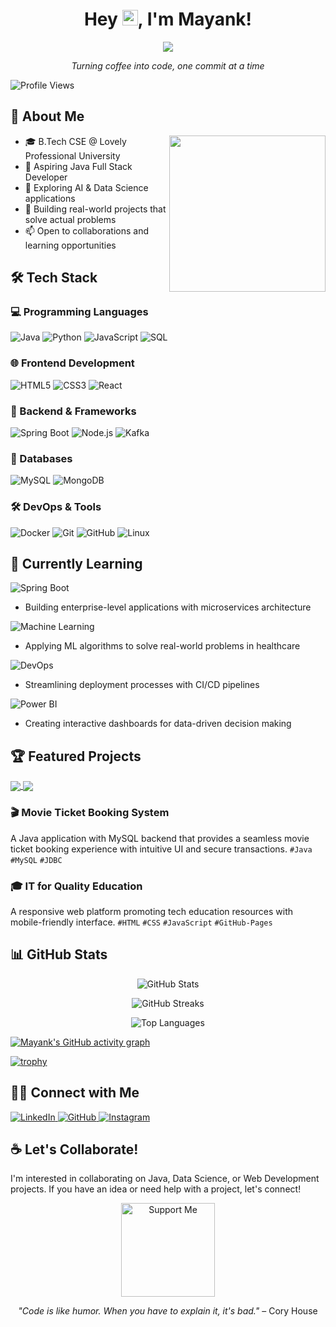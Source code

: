 <h1 align="center">Hey <img src="https://media.giphy.com/media/hvRJCLFzcasrR4ia7z/giphy.gif" width="25px">, I'm Mayank!</h1>

<p align="center">
  <img src="https://readme-typing-svg.herokuapp.com?font=Fira+Code&duration=3000&pause=1000&color=00FF00&center=true&vCenter=true&width=435&lines=Java+Developer+%7C+AI+%26+Data+Science+Enthusiast;Building+solutions+that+matter">
</p>

<p align="center">
  <em>Turning coffee into code, one commit at a time</em>
</p>

![Profile Views](https://komarev.com/ghpvc/?username=mayank2295&color=green)

## 🚀 About Me
<img align="right" width="250" src="https://media4.giphy.com/media/v1.Y2lkPTc5MGI3NjExbTFkOXF6YW1reHBudnZ6am5xYWVjd2NndzEzaW1vNm9xYjVubmd1bSZlcD12MV9pbnRlcm5hbF9naWZfYnlfaWQmY3Q9Zw/2IudUHdI075HL02Pkk/giphy.gif">

- 🎓 B.Tech CSE @ Lovely Professional University
- 💼 Aspiring Java Full Stack Developer
- 🧠 Exploring AI & Data Science applications
- 🌱 Building real-world projects that solve actual problems
- 📫 Open to collaborations and learning opportunities

## 🛠️ Tech Stack

### 💻 Programming Languages
![Java](https://img.shields.io/badge/Java-ED8B00?style=for-the-badge&logo=openjdk&logoColor=white)
![Python](https://img.shields.io/badge/Python-3776AB?style=for-the-badge&logo=python&logoColor=white)
![JavaScript](https://img.shields.io/badge/JavaScript-F7DF1E?style=for-the-badge&logo=javascript&logoColor=black)
![SQL](https://img.shields.io/badge/SQL-4479A1?style=for-the-badge&logo=mysql&logoColor=white)

### 🌐 Frontend Development
![HTML5](https://img.shields.io/badge/HTML5-E34F26?style=for-the-badge&logo=html5&logoColor=white)
![CSS3](https://img.shields.io/badge/CSS3-1572B6?style=for-the-badge&logo=css3&logoColor=white)
![React](https://img.shields.io/badge/React-61DAFB?style=for-the-badge&logo=react&logoColor=black)

### 🔧 Backend & Frameworks
![Spring Boot](https://img.shields.io/badge/Spring_Boot-6DB33F?style=for-the-badge&logo=spring-boot&logoColor=white)
![Node.js](https://img.shields.io/badge/Node.js-339933?style=for-the-badge&logo=nodedotjs&logoColor=white)
![Kafka](https://img.shields.io/badge/Apache_Kafka-231F20?style=for-the-badge&logo=apache-kafka&logoColor=white)

### 💾 Databases
![MySQL](https://img.shields.io/badge/MySQL-4479A1?style=for-the-badge&logo=mysql&logoColor=white)
![MongoDB](https://img.shields.io/badge/MongoDB-4EA94B?style=for-the-badge&logo=mongodb&logoColor=white)

### 🛠️ DevOps & Tools
![Docker](https://img.shields.io/badge/Docker-2496ED?style=for-the-badge&logo=docker&logoColor=white)
![Git](https://img.shields.io/badge/Git-F05032?style=for-the-badge&logo=git&logoColor=white)
![GitHub](https://img.shields.io/badge/GitHub-181717?style=for-the-badge&logo=github&logoColor=white)
![Linux](https://img.shields.io/badge/Linux-FCC624?style=for-the-badge&logo=linux&logoColor=black)

## 🌱 Currently Learning

![Spring Boot](https://img.shields.io/badge/Spring_Boot-Advanced-6DB33F?style=for-the-badge&logo=spring-boot&logoColor=white)
- Building enterprise-level applications with microservices architecture

![Machine Learning](https://img.shields.io/badge/Machine_Learning-FF6F00?style=for-the-badge&logo=tensorflow&logoColor=white)
- Applying ML algorithms to solve real-world problems in healthcare

![DevOps](https://img.shields.io/badge/DevOps-326CE5?style=for-the-badge&logo=kubernetes&logoColor=white)
- Streamlining deployment processes with CI/CD pipelines

![Power BI](https://img.shields.io/badge/Power_BI-F2C811?style=for-the-badge&logo=powerbi&logoColor=black)
- Creating interactive dashboards for data-driven decision making

## 🏆 Featured Projects

<a href="https://github.com/mayank2295/Healthcare-Recommendation-Chatbot">
  <img align="center" src="https://github-readme-stats.vercel.app/api/pin/?username=mayank2295&repo=Healthcare-Recommendation-Chatbot&theme=radical" />
</a>
<a href="https://github.com/mayank2295/Lifecare">
  <img align="center" src="https://github-readme-stats.vercel.app/api/pin/?username=mayank2295&repo=Lifecare&theme=radical" />
</a>

### 🎬 Movie Ticket Booking System
A Java application with MySQL backend that provides a seamless movie ticket booking experience with intuitive UI and secure transactions.
`#Java` `#MySQL` `#JDBC`

### 🎓 IT for Quality Education
A responsive web platform promoting tech education resources with mobile-friendly interface.
`#HTML` `#CSS` `#JavaScript` `#GitHub-Pages`

## 📊 GitHub Stats

<p align="center">
  <img src="https://github-readme-stats.vercel.app/api?username=mayank2295&show_icons=true&theme=radical" alt="GitHub Stats" />
</p>

<p align="center">
  <img src="https://github-readme-streak-stats.herokuapp.com/?user=mayank2295&theme=radical" alt="GitHub Streaks" />
</p>

<p align="center">
  <img src="https://github-readme-stats.vercel.app/api/top-langs?username=mayank2295&show_icons=true&locale=en&layout=compact&theme=radical" alt="Top Languages" />
</p>

[![Mayank's GitHub activity graph](https://github-readme-activity-graph.vercel.app/graph?username=mayank2295&theme=tokyo-night)](https://github.com/ashutosh00710/github-readme-activity-graph)

[![trophy](https://github-profile-trophy.vercel.app/?username=mayank2295&theme=radical&row=1)](https://github.com/ryo-ma/github-profile-trophy)

## 👨‍💻 Connect with Me

<p align="left">
  <a href="https://www.linkedin.com/in/mayank-g22/">
    <img src="https://img.shields.io/badge/LinkedIn-0077B5?style=for-the-badge&logo=linkedin&logoColor=white" alt="LinkedIn">
  </a>
  <a href="https://github.com/mayank2295">
    <img src="https://img.shields.io/badge/GitHub-100000?style=for-the-badge&logo=github&logoColor=white" alt="GitHub">
  </a>
  <a href="https://www.instagram.com/mayank_g2207/">
    <img src="https://img.shields.io/badge/Instagram-E4405F?style=for-the-badge&logo=instagram&logoColor=white" alt="Instagram">
  </a>
</p>

## ☕ Let's Collaborate!

I'm interested in collaborating on Java, Data Science, or Web Development projects. 
If you have an idea or need help with a project, let's connect!

<p align="center">
  <a href="https://www.buymeacoffee.com/mayankg22">
    <img src="https://cdn.buymeacoffee.com/buttons/v2/default-yellow.png" alt="Support Me" width="150">
  </a>
</p>

<p align="center">
  <i>"Code is like humor. When you have to explain it, it's bad."</i> – Cory House
</p>
